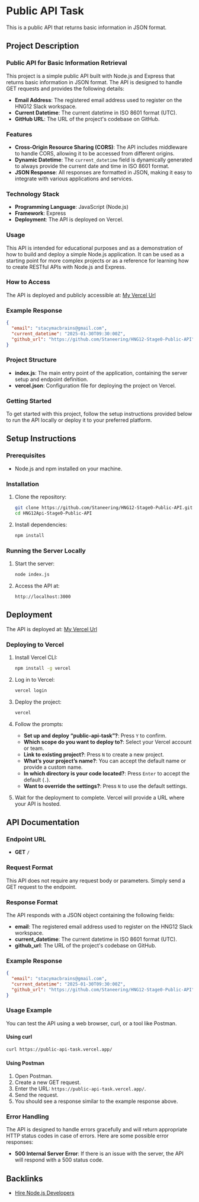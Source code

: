 

# Public API Task

This is a public API that returns basic information in JSON format.

## Project Description

### Public API for Basic Information Retrieval

This project is a simple public API built with Node.js and Express that returns basic information in JSON format. The API is designed to handle GET requests and provides the following details:

- **Email Address**: The registered email address used to register on the HNG12 Slack workspace.
- **Current Datetime**: The current datetime in ISO 8601 format (UTC).
- **GitHub URL**: The URL of the project's codebase on GitHub.

### Features

- **Cross-Origin Resource Sharing (CORS)**: The API includes middleware to handle CORS, allowing it to be accessed from different origins.
- **Dynamic Datetime**: The `current_datetime` field is dynamically generated to always provide the current date and time in ISO 8601 format.
- **JSON Response**: All responses are formatted in JSON, making it easy to integrate with various applications and services.

### Technology Stack

- **Programming Language**: JavaScript (Node.js)
- **Framework**: Express
- **Deployment**: The API is deployed on Vercel.

### Usage

This API is intended for educational purposes and as a demonstration of how to build and deploy a simple Node.js application. It can be used as a starting point for more complex projects or as a reference for learning how to create RESTful APIs with Node.js and Express.

### How to Access

The API is deployed and publicly accessible at: [My Vercel Url](https://public-api-task.vercel.app/)

### Example Response

```json
{
  "email": "stacymacbrains@gmail.com",
  "current_datetime": "2025-01-30T09:30:00Z",
  "github_url": "https://github.com/Staneering/HNG12-Stage0-Public-API"
}
```

### Project Structure

- **index.js**: The main entry point of the application, containing the server setup and endpoint definition.
- **vercel.json**: Configuration file for deploying the project on Vercel.

### Getting Started

To get started with this project, follow the setup instructions provided below to run the API locally or deploy it to your preferred platform.

## Setup Instructions

### Prerequisites

- Node.js and npm installed on your machine.

### Installation

1. Clone the repository:
   ```bash
   git clone https://github.com/Staneering/HNG12-Stage0-Public-API.git
   cd HNG12Api-Stage0-Public-API
   ```

2. Install dependencies:
   ```bash
   npm install
   ```

### Running the Server Locally

1. Start the server:
   ```bash
   node index.js
   ```

2. Access the API at:
   ```
   http://localhost:3000
   ```

## Deployment

The API is deployed at: [My Vercel Url](https://public-api-task.vercel.app/)

### Deploying to Vercel

1. Install Vercel CLI:
   ```bash
   npm install -g vercel
   ```

2. Log in to Vercel:
   ```bash
   vercel login
   ```

3. Deploy the project:
   ```bash
   vercel
   ```

4. Follow the prompts:
   - **Set up and deploy “public-api-task”?**: Press `Y` to confirm.
   - **Which scope do you want to deploy to?**: Select your Vercel account or team.
   - **Link to existing project?**: Press `N` to create a new project.
   - **What’s your project’s name?**: You can accept the default name or provide a custom name.
   - **In which directory is your code located?**: Press `Enter` to accept the default (`.`).
   - **Want to override the settings?**: Press `N` to use the default settings.

5. Wait for the deployment to complete. Vercel will provide a URL where your API is hosted.

## API Documentation

### Endpoint URL

- **GET** `/`

### Request Format

This API does not require any request body or parameters. Simply send a GET request to the endpoint.

### Response Format

The API responds with a JSON object containing the following fields:

- **email**: The registered email address used to register on the HNG12 Slack workspace.
- **current_datetime**: The current datetime in ISO 8601 format (UTC).
- **github_url**: The URL of the project's codebase on GitHub.

### Example Response

```json
{
  "email": "stacymacbrains@gmail.com",
  "current_datetime": "2025-01-30T09:30:00Z",
  "github_url": "https://github.com/Staneering/HNG12-Stage0-Public-API"
}
```

### Usage Example

You can test the API using a web browser, curl, or a tool like Postman.

#### Using curl

```bash
curl https://public-api-task.vercel.app/
```

#### Using Postman

1. Open Postman.
2. Create a new GET request.
3. Enter the URL: `https://public-api-task.vercel.app/`.
4. Send the request.
5. You should see a response similar to the example response above.

### Error Handling

The API is designed to handle errors gracefully and will return appropriate HTTP status codes in case of errors. Here are some possible error responses:

- **500 Internal Server Error**: If there is an issue with the server, the API will respond with a 500 status code.

## Backlinks

- [Hire Node.js Developers](https://hng.tech/hire/nodejs-developers)



